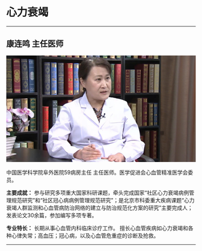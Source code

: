 # 心力衰竭

---

## 康连鸣 主任医师

![1679382687550](image/c06_068/1679382687550.png)

中国医学科学院阜外医院59病房主任 主任医师。医学促进会心血管精准医学会委员。

**主要成就：** 参与研究多项重大国家科研课题，牵头完成国家“社区心力衰竭病例管理规范研究”和“社区冠心病病例管理规范研究”；是北京市科委重大疾病课题“心力衰竭人群监测和心血管病防治网络的建立与防治规范化方案的研究”主要完成人；发表论文30余篇，参加编写多项专著。


**专业特长：** 长期从事心血管内科临床诊疗工作。 擅长心血管疾病如心力衰竭和各种心律失常；高血压；冠心病，以及心血管危重症的诊断及抢救。

---

